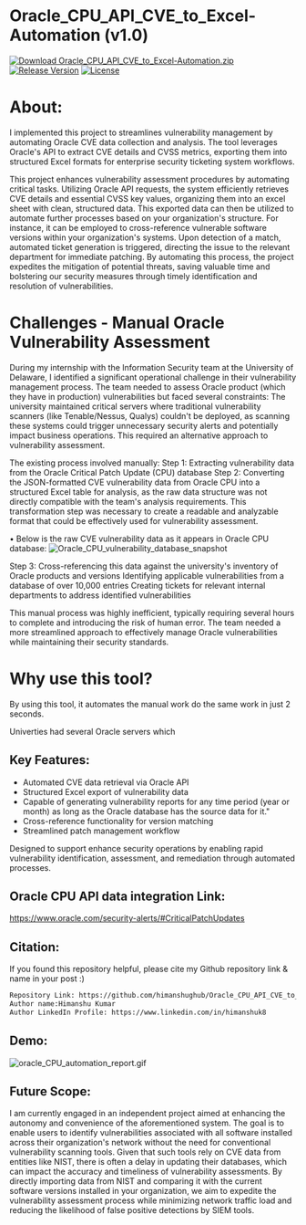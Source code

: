 # Oracle_CPU_API_CVE_to_Excel-Automation (v1.0)
[![Download Oracle_CPU_API_CVE_to_Excel-Automation.zip](https://img.shields.io/badge/download-Oracle_CPU_API_CVE_to_Excel_Automation.zip-blue?style=flat-square&color=yellow)](https://github.com/himanshughub/Oracle_CPU_API_CVE_to_Excel-Automation/releases/download/Oracle_CPU_API_CVE_to_Excel-Automation_v1.0/Oracle_CPU_API_CVE_to_Excel-Automation_v1.0.zip)
[![Release Version](https://img.shields.io/github/v/release/himanshughub/Oracle_CPU_API_CVE_to_Excel-Automation.svg)](https://github.com/himanshughub/Oracle_CPU_API_CVE_to_Excel-Automation/releases/tag/Oracle_CPU_API_CVE_to_Excel-Automation_v1.0)
[![License](https://img.shields.io/badge/License-GPL--3.0-blue)](https://github.com/himanshughub/Oracle_CPU_API_CVE_to_Excel-Automation/blob/main/LICENSE)

# About:
I implemented this project to streamlines vulnerability management by automating Oracle CVE data collection and analysis. The tool leverages Oracle's API to extract CVE details and CVSS metrics, exporting them into structured Excel formats for enterprise security ticketing system workflows.

This project enhances vulnerability assessment procedures by automating critical tasks. Utilizing Oracle API requests, the system efficiently retrieves CVE details and essential CVSS key values, organizing them into an excel sheet with clean, structured data. This exported data can then be utilized to automate further processes based on your organization's structure. For instance, it can be employed to cross-reference vulnerable software versions within your organization's systems. Upon detection of a match, automated ticket generation is triggered, directing the issue to the relevant department for immediate patching. By automating this process, the project expedites the mitigation of potential threats, saving valuable time and bolstering our security measures through timely identification and resolution of vulnerabilities.

# Challenges - Manual Oracle Vulnerability Assessment
During my internship with the Information Security team at the University of Delaware, I identified a significant operational challenge in their vulnerability management process. The team needed to assess Oracle product (which they have in production) vulnerabilities but faced several constraints:
The university maintained critical servers where traditional vulnerability scanners (like Tenable/Nessus, Qualys) couldn't be deployed, as scanning these systems could trigger unnecessary security alerts and potentially impact business operations. This required an alternative approach to vulnerability assessment.

The existing process involved manually:
Step 1: Extracting vulnerability data from the Oracle Critical Patch Update (CPU) database
Step 2: Converting the JSON-formatted CVE vulnerability data from Oracle CPU into a structured Excel table for analysis, as the raw data structure was not directly compatible with the team's analysis requirements. This transformation step was necessary to create a readable and analyzable format that could be effectively used for vulnerability assessment.

• Below is the raw CVE vulnerability data as it appears in Oracle CPU database:
![Oracle_CPU_vulnerability_database_snapshot](link)


Step 3: Cross-referencing this data against the university's inventory of Oracle products and versions
Identifying applicable vulnerabilities from a database of over 10,000 entries
Creating tickets for relevant internal departments to address identified vulnerabilities

This manual process was highly inefficient, typically requiring several hours to complete and introducing the risk of human error. The team needed a more streamlined approach to effectively manage Oracle vulnerabilities while maintaining their security standards.

# Why use this tool?
By using this tool, it automates the manual work do the same work in just 2 seconds.


Univerties had several Oracle servers which 

## Key Features:
- Automated CVE data retrieval via Oracle API
- Structured Excel export of vulnerability data
- Capable of generating vulnerability reports for any time period (year or month) as long as the Oracle database has the source data for it."
- Cross-reference functionality for version matching
- Streamlined patch management workflow

Designed to support enhance security operations by enabling rapid vulnerability identification, assessment, and remediation through automated processes.

## Oracle CPU API data integration Link:
https://www.oracle.com/security-alerts/#CriticalPatchUpdates

## Citation:
If you found this repository helpful, please cite my Github repository link & name in your post :)
```bash
Repository Link: https://github.com/himanshughub/Oracle_CPU_API_CVE_to_Excel-Automation/
Author name:Himanshu Kumar
Author LinkedIn Profile: https://www.linkedin.com/in/himanshuk8
```

## Demo:
![oracle_CPU_automation_report.gif](https://github.com/himanshughub/Oracle_CPU_API_CVE_to_Excel-Automation/blob/main/oracle_CPU_automation_report.gif)

## Future Scope:
I am currently engaged in an independent project aimed at enhancing the autonomy and convenience of the aforementioned system. The goal is to enable users to identify vulnerabilities associated with all software installed across their organization's network without the need for conventional vulnerability scanning tools. Given that such tools rely on CVE data from entities like NIST, there is often a delay in updating their databases, which can impact the accuracy and timeliness of vulnerability assessments. By directly importing data from NIST and comparing it with the current software versions installed in your organization, we aim to expedite the vulnerability assessment process while minimizing network traffic load and reducing the likelihood of false positive detections by SIEM tools.
